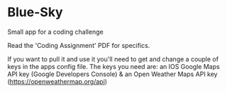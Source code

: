 # Blue-Sky
Small app for a coding challenge

Read the 'Coding Assignment' PDF for specifics. 

If you want to pull it and use it you'll need to get and change a couple of keys in the apps config file. The keys you need are: an IOS Google Maps API key (Google Developers Console) & an Open Weather Maps API key (https://openweathermap.org/api)
